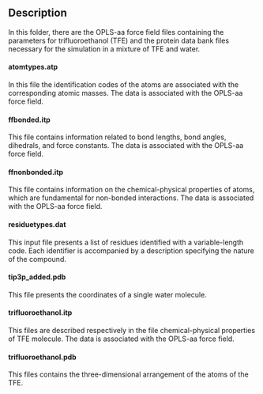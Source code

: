 ## Description
In this folder, there are the OPLS-aa force field files containing the parameters for trifluoroethanol (TFE) and the protein data bank files necessary for the simulation in a mixture of TFE and water.
#### atomtypes.atp
In this file the identification codes of the atoms are associated with the corresponding atomic masses.
The data is associated with the OPLS-aa force field.
#### ffbonded.itp
This file contains information related to bond lengths, bond angles, dihedrals, and force constants.
The data is associated with the OPLS-aa force field.
#### ffnonbonded.itp
  This file contains information on the chemical-physical properties of atoms, which are fundamental for non-bonded interactions.
  The data is associated with the OPLS-aa force field.
#### residuetypes.dat
This input file presents a list of residues identified with a variable-length code. Each identifier is accompanied by a description specifying the nature of the compound.
#### tip3p_added.pdb
This file presents the coordinates of a single water molecule.
#### trifluoroethanol.itp
This files are described respectively in the file chemical-physical properties of TFE molecule.
The data is associated with the OPLS-aa force field.
#### trifluoroethanol.pdb
This files contains the three-dimensional arrangement of the atoms of the TFE.

